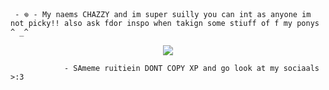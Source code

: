      - 𖦹 - My naems CHAZZY and im super suilly you can int as anyone im not picky!! also ask fdor inspo when takign some stiuff of f my ponys ^ _^
<p align="center">
<img src="https://github.com/user-attachments/assets/8ce92fa1-6ee5-400d-8475-6f2e15501984"/>
</p>

                - SAmeme ruitiein DONT COPY XP and go look at my sociaals >:3
